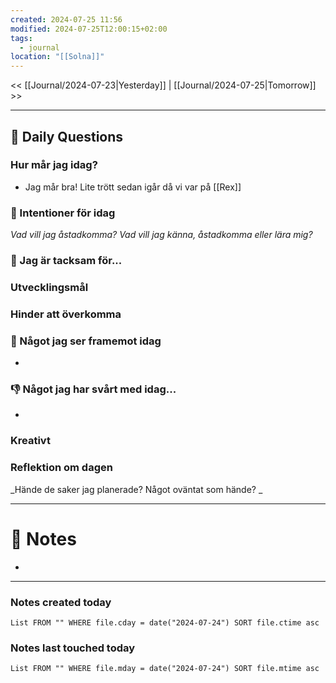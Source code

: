 ```yaml
---
created: 2024-07-25 11:56
modified: 2024-07-25T12:00:15+02:00
tags:
  - journal
location: "[[Solna]]"
---
```


<< [[Journal/2024-07-23|Yesterday]] | [[Journal/2024-07-25|Tomorrow]] >>

---
## 📅 Daily Questions
### Hur mår jag idag?
- Jag mår bra! Lite trött sedan igår då vi var på [[Rex]]
### 🚀  Intentioner för idag
_Vad vill jag åstadkomma? Vad vill jag känna, åstadkomma eller lära mig?_

### 🙏 Jag är tacksam för...

### Utvecklingsmål

### Hinder att överkomma

### 🙌 Något jag ser framemot idag
- 

### 👎 Något jag har svårt med idag...
- 

### Kreativt

### Reflektion om dagen
_Hände de saker jag planerade? Något oväntat som hände? _

---
# 📝 Notes
- 
---
### Notes created today
```dataview
List FROM "" WHERE file.cday = date("2024-07-24") SORT file.ctime asc
```
### Notes last touched today
```dataview
List FROM "" WHERE file.mday = date("2024-07-24") SORT file.mtime asc
```
